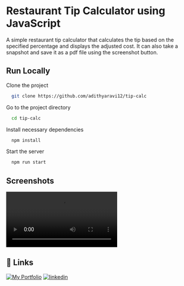 
# Restaurant Tip Calculator using JavaScript

A simple restaurant tip calculator that calculates the tip based on the specified percentage and displays the adjusted cost. It can also take a snapshot and save it as a pdf file using the screenshot button.
## Run Locally

Clone the project

```bash
  git clone https://github.com/adithyaravi12/tip-calc
```

Go to the project directory

```bash
  cd tip-calc
```

Install necessary dependencies 
```bash
  npm install
```

Start the server

```bash
  npm run start
```


## Screenshots

![App Screenshot](https://github.com/adithyaravi12/tip-calc/blob/main/res-tip-calc.mp4)

## 🔗 Links
[![My Portfolio](https://img.shields.io/badge/my_portfolio-000?style=for-the-badge&logo=ko-fi&logoColor=white)](http://adithyaravi12.github.io/)
[![linkedin](https://img.shields.io/badge/linkedin-0A66C2?style=for-the-badge&logo=linkedin&logoColor=white)](https://www.linkedin.com/in/adithya-ravi-707443126/)


